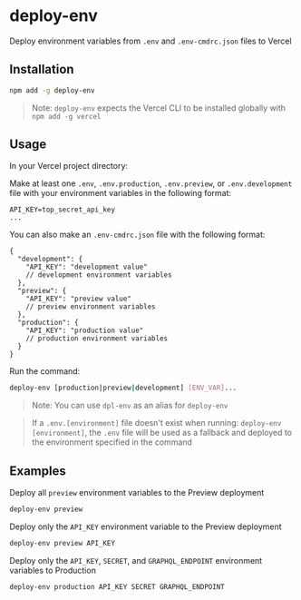 # deploy-env
Deploy environment variables from `.env` and `.env-cmdrc.json` files to Vercel


## Installation
``` bash
npm add -g deploy-env
```
> Note: `deploy-env` expects the Vercel CLI to be installed globally with `npm add -g vercel`


## Usage
In your Vercel project directory:

Make at least one `.env`, `.env.production`, `.env.preview`, or `.env.development` file with your environment variables in the following format:
``` env
API_KEY=top_secret_api_key
...
```

You can also make an `.env-cmdrc.json` file with the following format:
``` jsonc
{
  "development": {
    "API_KEY": "development value"
    // development environment variables
  },
  "preview": {
    "API_KEY": "preview value"
    // preview environment variables
  },
  "production": {
    "API_KEY": "production value"
    // production environment variables
  }
}
```

Run the command:
``` bash
deploy-env [production|preview|development] [ENV_VAR]...
```
> Note: You can use `dpl-env` as an alias for `deploy-env`

> If a `.env.[environment]` file doesn't exist when running: `deploy-env [environment]`, the `.env` file will be used as a fallback and deployed to the environment specified in the command


## Examples
Deploy all `preview` environment variables to the Preview deployment
``` bash
deploy-env preview
```

Deploy only the `API_KEY` environment variable to the Preview deployment
``` bash
deploy-env preview API_KEY
```

Deploy only the `API_KEY`, `SECRET`, and `GRAPHQL_ENDPOINT` environment variables to Production
``` bash
deploy-env production API_KEY SECRET GRAPHQL_ENDPOINT
```
